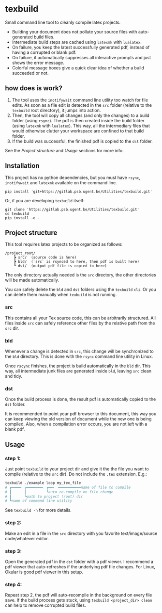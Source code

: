 # texbuild

Small command line tool to cleanly compile latex projects.

- Building your document does not pollute your source files
  with auto-generated build files.
- Intermediate build steps are cached using `latexmk` with `lualatex`.
- On failure, you keep the latest successfully generated pdf,
  instead of having a corrupted or blank pdf.
- On failure, it automatically suppresses all interactive prompts
  and just shows the error message.
- Colorful message boxes give a quick clear idea
  of whether a build succeeded or not.

## how does is work?

1. The tool uses the `inotifywait` command line utility too watch for file edits.
   As soon as a file edit is detected in the `src` folder
   (relative to the `texbuild` root directory), it jumps into action.
2. Then, the tool will copy all changes (and only the changes)
   to a build folder (using `rsync`).
   The pdf is then created inside the build folder
   (using `latexmk` with `lualatex`).
   This way, all the intermediary files 
   that would otherwise clutter your workspace are confined to that build folder.
3. If the build was successful, the finished pdf is copied to the `dst` folder.

See the _Project structure_ and _Usage_ sections for more info.

## Installation

This project has no python dependencies,
but you must have `rsync`, `inotifywait` and `latexmk` available on the command line.

```
pip install 'git+https://gitlab.psb.ugent.be/Utilities/texbuild.git'
```

Or, if you are developing `texbuild` itself:

```
git clone 'https://gitlab.psb.ugent.be/Utilities/texbuild.git'
cd texbuild
pip install -e .
```

## Project structure

This tool requires latex projects to be organized as follows:

```
/project_root/
    ┣ src/  (source code is here)
    ┣ bld/  (`src` is rsynced to here, then pdf is built here)
    ┗ dst/  (output pdf file is copied to here)
```

The only directory actually needed is the `src` directory,
the other directories will be made automatically.

You can safely delete the `bld` and `dst` folders using
the `texbuild` `cli`.
Or you can delete them manually when `texbuild` is not running.

### src

This contains all your Tex source code, this can be arbitrarily structured.
All files inside `src` can safely reference other files by the relative path
from the `src` dir.


### bld

Whenever a change is detected in `src`,
this change will be synchronized to the `bld` directory.
This is done with the `rsync` command line utility in Linux.

Once `rscync` finishes, the project is build automatically in the `bld` dir.
This way, all intermediate junk files are generated inside `bld`,
leaving `src` clean and tidy.


### dst

Once the build process is done, the result pdf is automatically copied to the
`dst` folder.

It is recommended to point your pdf browser to this document,
this way you can keep viewing the old version of document
while the new one is being compiled.
Also, when a compilation error occurs, you are not left with a blank pdf.


## Usage

### step 1:

Just point `texbuild` to your project dir
and give it the the file you want to compile (relative to the `src` dir).
Do not include the `.tex` extension. E.g.:

```bash
texbuild ./example loop my_tex_file
# ┏━━━━╸ ┏━━━━━━━╸ ┏━━╸ ╺━━━━━━━━━━name of file to compile
# ┃      ┃         ┗auto re-compile on file change
# ┃      ┗path to project (root) dir
# ┗name of command line utility
```

See `texbuild -h` for more details.

### step 2:

Make an edit in a file in the `src` directory 
with you favorite text/image/source code/whatever editor.

### step 3:

Open the generated pdf in the `dst` folder with a pdf viewer.
I recommend a pdf viewer that auto-refreshes if the underlying pdf file changes.
For Linux, Okular is good pdf viewer in this setup.

### step 4:

Repeat step 2, the pdf will auto-recompile in the background on every file save.
If the build process gets stuck, using `texbuild <project_dir> clean` can help
to remove corrupted build files.